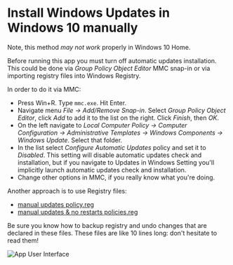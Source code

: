 # Install Windows Updates in Windows 10 manually

Note, this method *may not work* properly in Windows 10 Home.

Before running this app you must turn off automatic updates installation. This could be done via *Group Policy Object Editor* MMC snap-in or via importing registry files into Windows Registry.

In order to do it via MMC:

* Press Win+R. Type `mmc.exe`. Hit Enter.
* Navigate menu *File -> Add/Remove Snap-in*. Select *Group Policy Object Editor*, click *Add* to add it to the list on the right. Click *Finish*, then *OK*.
* On the left navigate to *Local Computer Policy -> Computer Configuration -> Administrative Templates -> Windows Components -> Windows Update*. Select that folder.
* In the list select *Configure Automatic Updates* policy and set it to *Disabled*. This setting will disable automatic updates check and installation, but if you navigate to Updates in Windows Setting you'll implicitly launch automatic updates check and installation.
* Change other options in MMC, if you really know what you're doing.

Another approach is to use Registry files:

* [manual updates policy.reg](../master/manual%20updates%20policy.reg)
* [manual updates & no restarts policies.reg](../master/manual%20updates%20&amp;%20no%20restarts%20policies.reg)

Be sure you know how to backup registry and undo changes that are declared in these files. These files are like 10 lines long: don't hesitate to read them!

![App User Interface](https://github.com/slavanap/Windows10ManualUpdate/blob/master/app_ui.gif?raw=true)
